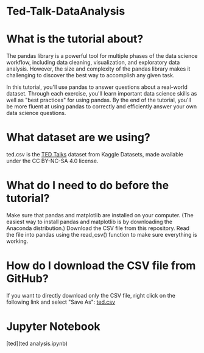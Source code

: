 # Ted-Talk-DataAnalysis
# What is the tutorial about?
The pandas library is a powerful tool for multiple phases of the data science workflow, including data cleaning, visualization, and exploratory data analysis. However, the size and complexity of the pandas library makes it challenging to discover the best way to accomplish any given task.

In this tutorial, you'll use pandas to answer questions about a real-world dataset. Through each exercise, you'll learn important data science skills as well as "best practices" for using pandas. By the end of the tutorial, you'll be more fluent at using pandas to correctly and efficiently answer your own data science questions.
# What dataset are we using?
ted.csv is the [TED Talks](https://www.kaggle.com/rounakbanik/ted-talks) dataset from Kaggle Datasets, made available under the CC BY-NC-SA 4.0 license.

# What do I need to do before the tutorial?
Make sure that pandas and matplotlib are installed on your computer. (The easiest way to install pandas and matplotlib is by downloading the Anaconda distribution.)
Download the CSV file from this repository.
Read the file into pandas using the read_csv() function to make sure everything is working.

# How do I download the CSV file from GitHub?

If you want to directly download only the CSV file, right click on the following link and select "Save As": [ted.csv](https://raw.githubusercontent.com/VkDinesh/Ted-Talk-Data-Analysis/master/ted.csv)

# Jupyter Notebook

[ted](ted analysis.ipynb)

